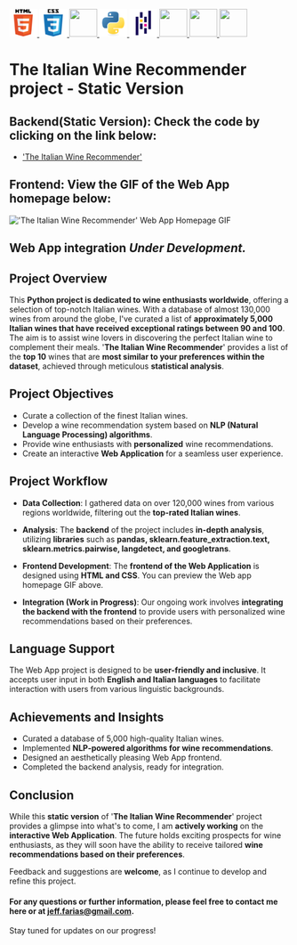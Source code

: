 <a href="https://www.w3.org/html/" target="_blank" rel="noreferrer"> <img src="https://raw.githubusercontent.com/devicons/devicon/master/icons/html5/html5-original-wordmark.svg" alt="html5" width="50" height="50"/> </a> 
<a href="https://www.w3schools.com/css/" target="_blank" rel="noreferrer"> <img src="https://raw.githubusercontent.com/devicons/devicon/master/icons/css3/css3-original-wordmark.svg" alt="css3" width="50" height="50"/> </a> 
<a href="https://jupyter.org/" target="_blank" rel="noreferrer"> <img src="https://cdn.jsdelivr.net/gh/devicons/devicon/icons/jupyter/jupyter-original-wordmark.svg" width="50" height="50"/> </a>
<a href="https://www.python.org" target="_blank" rel="noreferrer"> <img src="https://raw.githubusercontent.com/devicons/devicon/master/icons/python/python-original.svg" alt="python" width="50" height="50"/> </a>
<a href="https://pandas.pydata.org/" target="_blank" rel="noreferrer"> <img src="https://raw.githubusercontent.com/devicons/devicon/2ae2a900d2f041da66e950e4d48052658d850630/icons/pandas/pandas-original.svg" alt="pandas" width="50" height="50"/> </a> 
<a href="https://matplotlib.org/" target="_blank" rel="noreferrer"> <img src="https://upload.wikimedia.org/wikipedia/commons/0/01/Created_with_Matplotlib-logo.svg" width="50" height="50"/> </a>
<a href="https://numpy.org/" target="_blank" rel="noreferrer"> <img src="https://cdn.jsdelivr.net/gh/devicons/devicon/icons/numpy/numpy-original.svg" width="50" height="50"/> </a>
<a href="https://scikit-learn.org/stable/" target="_blank" rel="noreferrer"> <img src="https://images.crunchbase.com/image/upload/c_lpad,h_256,w_256,f_auto,q_auto:eco,dpr_1/qrugo0ng5eo6xmzweail" width="50" height="50"/> </a>

# The Italian Wine Recommender project - Static Version

## Backend(Static Version): Check the code by clicking on the link below:

- ['The Italian Wine Recommender'](https://github.com/Kanvas33/Italian-Wine-Recommender/blob/main/Italian%20Wine%20Recommender.ipynb)

## Frontend: View the GIF of the Web App homepage below:

!['The Italian Wine Recommender' Web App Homepage GIF](https://github.com/Kanvas33/Italian-Wine-Recommender/blob/main/(GIF)The%20Italian%20Wine%20Recommender.gif)


## Web App integration *Under Development.*

## Project Overview

This **Python project is dedicated to wine enthusiasts worldwide**, offering a selection of top-notch Italian wines. With a database of almost 130,000 wines from around the globe, I've curated a list of **approximately 5,000 Italian wines that have received exceptional ratings between 90 and 100**. The aim is to assist wine lovers in discovering the perfect Italian wine to complement their meals. '**The Italian Wine Recommender**' provides a list of the **top 10** wines that are **most similar to your preferences within the dataset**, achieved through meticulous **statistical analysis**.

## Project Objectives

- Curate a collection of the finest Italian wines.
- Develop a wine recommendation system based on **NLP (Natural Language Processing) algorithms**.
- Provide wine enthusiasts with **personalized** wine recommendations.
- Create an interactive **Web Application** for a seamless user experience.

## Project Workflow

- **Data Collection**: I gathered data on over 120,000 wines from various regions worldwide, filtering out the **top-rated Italian wines**.

- **Analysis**: The **backend** of the project includes **in-depth analysis**, utilizing **libraries** such as **pandas, sklearn.feature_extraction.text, sklearn.metrics.pairwise, langdetect, and googletrans**.

- **Frontend Development**: The **frontend of the Web Application** is designed using **HTML and CSS**. You can preview the Web app homepage GIF above.

- **Integration (Work in Progress)**: Our ongoing work involves **integrating the backend with the frontend** to provide users with personalized wine recommendations based on their preferences.

## Language Support

The Web App project is designed to be **user-friendly and inclusive**. It accepts user input in both **English and Italian languages** to facilitate interaction with users from various linguistic backgrounds.

## Achievements and Insights

- Curated a database of 5,000 high-quality Italian wines.
- Implemented **NLP-powered algorithms for wine recommendations**.
- Designed an aesthetically pleasing Web App frontend.
- Completed the backend analysis, ready for integration.

## Conclusion

While this **static version** of '**The Italian Wine Recommender**' project provides a glimpse into what's to come, I am **actively working** on the **interactive Web Application**. The future holds exciting prospects for wine enthusiasts, as they will soon have the ability to receive tailored **wine recommendations based on their preferences**.

Feedback and suggestions are **welcome**, as I continue to develop and refine this project. 

#### For any questions or further information, please feel free to contact me here or at jeff.farias@gmail.com.

Stay tuned for updates on our progress!
